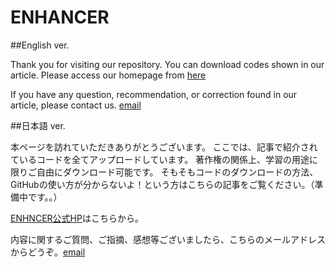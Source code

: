# ENHANCER

##English ver.

Thank you for visiting our repository.
You can download codes shown in our article.
Please access our homepage from [here](https://enhancer298.net/)

If you have any question, recommendation, or correction found in our article, please contact us. [email](enhancer200505@gmail.com)

##日本語 ver.

本ページを訪れていただきありがとうございます。
ここでは、記事で紹介されているコードを全てアップロードしています。
著作権の関係上、学習の用途に限りご自由にダウンロード可能です。
そもそもコードのダウンロードの方法、GitHubの使い方が分からないよ！という方はこちらの記事をご覧ください。（準備中です。。）

[ENHNCER公式HP](https://enhancer298.net/)はこちらから。

内容に関するご質問、ご指摘、感想等ございましたら、こちらのメールアドレスからどうぞ。[email](enhancer200505@gmail.com)
